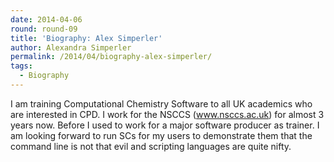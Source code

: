 ```yaml
---
date: 2014-04-06
round: round-09
title: 'Biography: Alex Simperler'
author: Alexandra Simperler
permalink: /2014/04/biography-alex-simperler/
tags:
  - Biography
---
```

I am training Computational Chemistry Software to all UK academics who are interested in CPD. I work for the NSCCS (www.nsccs.ac.uk) for almost 3 years now. Before I used to work for a major software producer as trainer. I am looking forward to run SCs for my users to demonstrate them that the command line is not that evil and scripting languages are quite nifty.
